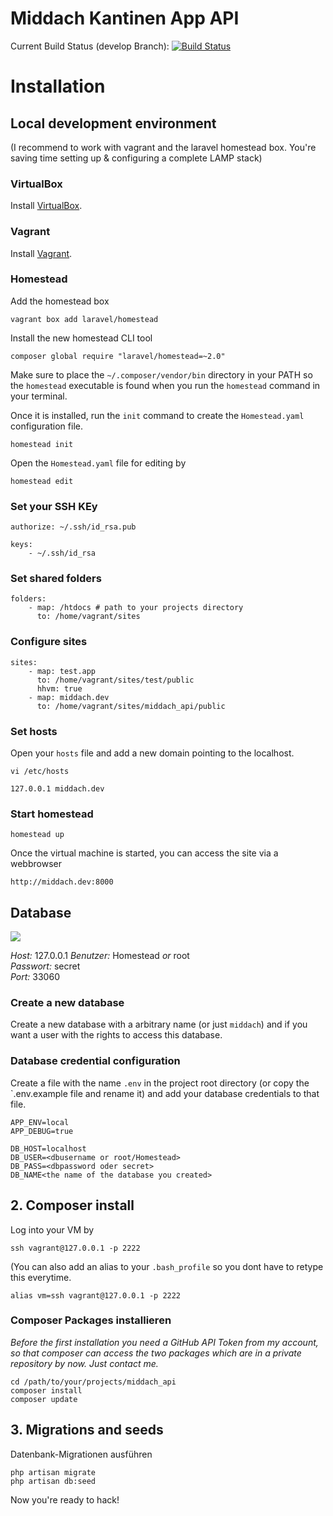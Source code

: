 Middach Kantinen App API
========================

Current Build Status (develop Branch): [![Build Status](https://travis-ci.org/7MinDev/middach_api.svg?branch=develop)](https://travis-ci.org/7MinDev/middach_api)

# Installation

## Local development environment

(I recommend to work with vagrant and the laravel homestead box. You're saving time setting up & configuring a complete LAMP stack)

### VirtualBox
Install [VirtualBox](https://www.virtualbox.org/wiki/Downloads). 

### Vagrant
Install [Vagrant](http://www.vagrantup.com/downloads.html).

### Homestead

Add the homestead box

`vagrant box add laravel/homestead`

Install the new homestead CLI tool

`composer global require "laravel/homestead=~2.0"`

Make sure to place the `~/.composer/vendor/bin` directory in your PATH so the `homestead` executable is found when you run the `homestead` command in your terminal.

Once it is installed, run the `init` command to create the `Homestead.yaml` configuration file.

`homestead init`

Open the `Homestead.yaml` file for editing by

`homestead edit`

### Set your SSH KEy

```
authorize: ~/.ssh/id_rsa.pub

keys:
    - ~/.ssh/id_rsa
```

### Set shared folders

```
folders:
    - map: /htdocs # path to your projects directory
      to: /home/vagrant/sites
```

### Configure sites

```
sites:
    - map: test.app
      to: /home/vagrant/sites/test/public
      hhvm: true
    - map: middach.dev
      to: /home/vagrant/sites/middach_api/public
```

### Set hosts

Open your `hosts` file and add a new domain pointing to the localhost.

`vi /etc/hosts`

`127.0.0.1 middach.dev`

### Start homestead

`homestead up`

Once the virtual machine is started, you can access the site via a webbrowser

`http://middach.dev:8000`

## Database

![](http://new.tinygrab.com/3f6ff94c6d7b165373151b858f4d8a246ad77527b0.png)

*Host:* 127.0.0.1
*Benutzer:* Homestead _or_ root  
*Passwort:* secret  
*Port:* 33060  

### Create a new database

Create a new database with a arbitrary name (or just `middach`) and if you want a user with the rights to access this database.

### Database credential configuration

Create a file with the name `.env` in the project root directory (or copy the `.env.example file and rename it) 
and add your database credentials to that file.


```
APP_ENV=local
APP_DEBUG=true

DB_HOST=localhost
DB_USER=<dbusername or root/Homestead>
DB_PASS=<dbpassword oder secret>
DB_NAME<the name of the database you created>
```

## 2. Composer install

Log into your VM by
 
`ssh vagrant@127.0.0.1 -p 2222`  

(You can also add an alias to your `.bash_profile` so you dont have to retype this everytime.  

`alias vm=ssh vagrant@127.0.0.1 -p 2222`  

### Composer Packages installieren

_Before the first installation you need a GitHub API Token from my account, so that composer can access the two packages which are in a private repository by now. Just contact me._

`cd /path/to/your/projects/middach_api`  
`composer install`  
`composer update`


## 3. Migrations and seeds

Datenbank-Migrationen ausführen

`php artisan migrate`  
`php artisan db:seed`



Now you're ready to hack!
